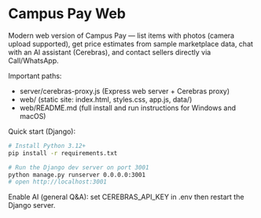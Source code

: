 # Campus Pay Web

Modern web version of Campus Pay — list items with photos (camera upload supported), get price estimates from sample marketplace data, chat with an AI assistant (Cerebras), and contact sellers directly via Call/WhatsApp.

Important paths:
- server/cerebras-proxy.js (Express web server + Cerebras proxy)
- web/ (static site: index.html, styles.css, app.js, data/)
- web/README.md (full install and run instructions for Windows and macOS)

Quick start (Django):
```bash
# Install Python 3.12+
pip install -r requirements.txt

# Run the Django dev server on port 3001
python manage.py runserver 0.0.0.0:3001
# open http://localhost:3001
```

Enable AI (general Q&A): set CEREBRAS_API_KEY in .env then restart the Django server.
